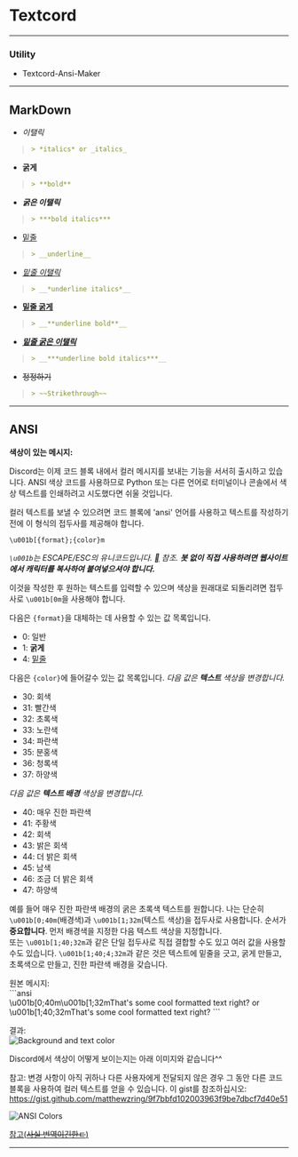 # Textcord
___

### Utility

- Textcord-Ansi-Maker


___

## MarkDown

- *이탤릭*
> ```MarkDown
>> *italics* or _italics_

- **굵게**
> ```MarkDown
>> **bold**

- ***굵은 이탤릭***
> ```MarkDown
>> ***bold italics***

- <ins>밑줄</ins>
> ```MarkDown
>> __underline__

- <ins>*밑줄 이탤릭*</ins>
> ```MarkDown
>> __*underline italics*__

- <ins>**밑줄 굵게**</ins>
> ```MarkDown
>> __**underline bold**__

- <ins>***밑줄 굵은 이탤릭***</ins>
> ```MarkDown
>> __***underline bold italics***__

- ~~정정하기~~
> ```MarkDown
>> ~~Strikethrough~~

___

## ANSI

__**색상이 있는 메시지:**__

Discord는 이제 코드 블록 내에서 컬러 메시지를 보내는 기능을 서서히 출시하고 있습니다. ANSI 색상 코드를 사용하므로 Python 또는 다른 언어로 터미널이나 콘솔에서 색상 텍스트를 인쇄하려고 시도했다면 쉬울 것입니다.

컬러 텍스트를 보낼 수 있으려면 코드 블록에 'ansi' 언어를 사용하고 텍스트를 작성하기 전에 이 형식의 접두사를 제공해야 합니다.
```
\u001b[{format};{color}m
```
*`\u001b`는 ESCAPE/ESC의 유니코드입니다. [](http://www.unicode-symbol.com/u/001B.html) 참조. **봇 없이 직접 사용하려면 웹사이트에서 캐릭터를 복사하여 붙여넣으셔야 합니다.***

이것을 작성한 후 원하는 텍스트를 입력할 수 있으며 색상을 원래대로 되돌리려면 접두사로 `\u001b[0m`을 사용해야 합니다.

다음은 `{format}`을 대체하는 데 사용할 수 있는 값 목록입니다.
* 0: 일반
* 1: **굵게**
* 4: <ins>밑줄</ins>

다음은 `{color}`에 들어갈수 있는 값 목록입니다.
*다음 값은 **텍스트** 색상을 변경합니다.*
* 30: 회색
* 31: 빨간색
* 32: 초록색
* 33: 노란색
* 34: 파란색
* 35: 분홍색
* 36: 청록색
* 37: 하양색

*다음 값은 **텍스트 배경** 색상을 변경합니다.*

* 40: 매우 진한 파란색
* 41: 주황색
* 42: 회색
* 43: 밝은 회색
* 44: 더 밝은 회색
* 45: 남색
* 46: 조금 더 밝은 회색
* 47: 하양색

예를 들어 매우 진한 파란색 배경의 굵은 초록색 텍스트를 원합니다.
나는 단순히 `\u001b[0;40m`(배경색)과 `\u001b[1;32m`(텍스트 색상)을 접두사로 사용합니다. 순서가 **중요합니다**. 먼저 배경색을 지정한 다음 텍스트 색상을 지정합니다.<br>
또는 `\u001b[1;40;32m`과 같은 단일 접두사로 직접 결합할 수도 있고 여러 값을 사용할 수도 있습니다. `\u001b[1;40;4;32m`과 같은 것은 텍스트에 밑줄을 긋고, 굵게 만들고, 초록색으로 만들고, 진한 파란색 배경을 갖습니다.

원본 메시지:<br>
\`\`\`ansi<br>
\u001b[0;40m\u001b[1;32mThat's some cool formatted text right?
or
\u001b[1;40;32mThat's some cool formatted text right?
\`\`\`

결과:<br>
![Background and text color](https://media.discordapp.net/attachments/739937507768270939/930460020603224084/Background-Text-Color.png)

Discord에서 색상이 어떻게 보이는지는 아래 이미지와 같습니다^^

참고: 변경 사항이 아직 귀하나 다른 사용자에게 전달되지 않은 경우 그 동안 다른 코드 블록을 사용하여 컬러 텍스트를 얻을 수 있습니다. 이 gist를 참조하십시오: <https://gist.github.com/matthewzring/9f7bbfd102003963f9be7dbcf7d40e51>

![ANSI Colors](https://media.discordapp.net/attachments/739937507768270939/930825555803263016/ANSI-Colors.png)

[참고(~~사실 번역이긴한ㄷ~~)](https://gist.github.com/kkrypt0nn/a02506f3712ff2d1c8ca7c9e0aed7c06#file-ansi-colors-discord-md)

___
